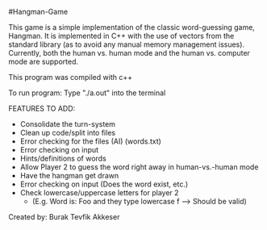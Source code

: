#Hangman-Game

This game is a simple implementation of the classic word-guessing game, Hangman. It is implemented in C++ with the use of vectors from the standard library (as to avoid any manual memory management issues). Currently, both the human vs. human mode and the human vs. computer mode are supported.

This program was compiled with c++

To run program: Type "./a.out" into the terminal

FEATURES TO ADD:
 *  Consolidate the turn-system
 *  Clean up code/split into files
 *  Error checking for the files (AI) (words.txt)
 *  Error checking on input
 *  Hints/definitions of words
 *  Allow Player 2 to guess the word right away in human-vs.-human mode
 *  Have the hangman get drawn
 *  Error checking on input (Does the word exist, etc.)
 *  Check lowercase/uppercase letters for player 2
    *  (E.g. Word is: Foo and they type lowercase f --> Should be valid)

Created by: Burak Tevfik Akkeser
